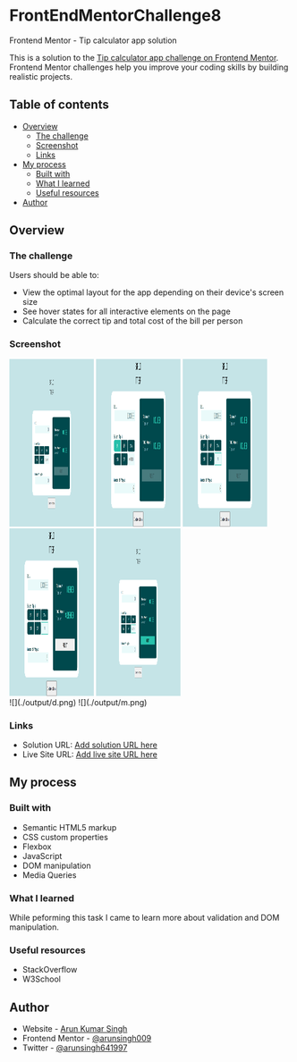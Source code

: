 # FrontEndMentorChallenge8
Frontend Mentor - Tip calculator app solution

This is a solution to the [Tip calculator app challenge on Frontend Mentor](https://www.frontendmentor.io/challenges/tip-calculator-app-ugJNGbJUX). Frontend Mentor challenges help you improve your coding skills by building realistic projects.

## Table of contents

- [Overview](#overview)
  - [The challenge](#the-challenge)
  - [Screenshot](#screenshot)
  - [Links](#links)
- [My process](#my-process)
  - [Built with](#built-with)
  - [What I learned](#what-i-learned)
  - [Useful resources](#useful-resources)
- [Author](#author)



## Overview

### The challenge

Users should be able to:

- View the optimal layout for the app depending on their device's screen size
- See hover states for all interactive elements on the page
- Calculate the correct tip and total cost of the bill per person

### Screenshot
<div>
<img src="./output/a1.png" alt="a1" width="30%" height="300px">
<img src="./output/a2.png" alt="a2" width="30%" height="300px">
<img src="./output/a3.png" alt="a3" width="30%" height="300px">
<img src="./output/a4.png" alt="a4" width="30%" height="300px">
<img src="./output/a5.png" alt="a5" width="30%" height="300px">
</div>
![](./output/d.png)
![](./output/m.png)

### Links

- Solution URL: [Add solution URL here](https://your-solution-url.com)
- Live Site URL: [Add live site URL here](https://your-live-site-url.com)

## My process

### Built with

- Semantic HTML5 markup
- CSS custom properties
- Flexbox
- JavaScript
- DOM manipulation
- Media Queries


### What I learned

While peforming this task I came to learn more about validation and DOM manipulation.


### Useful resources

- StackOverflow
- W3School


## Author

- Website - [Arun Kumar Singh](https://arunkumarsinghportfolio.netlify.app/)
- Frontend Mentor - [@arunsingh009](https://www.frontendmentor.io/profile/arunsingh009)
- Twitter - [@arunsingh641997](https://www.twitter.com/arunsingh641997)


